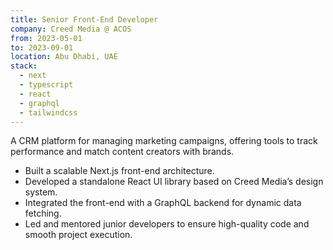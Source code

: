 ```yaml
---
title: Senior Front-End Developer
company: Creed Media @ ACOS
from: 2023-05-01
to: 2023-09-01
location: Abu Dhabi, UAE
stack:
  - next
  - typescript
  - react
  - graphql
  - tailwindcss
---
```


A CRM platform for managing marketing campaigns, offering tools to track performance and match content creators with brands.

- Built a scalable Next.js front-end architecture.
- Developed a standalone React UI library based on Creed Media’s design system.
- Integrated the front-end with a GraphQL backend for dynamic data fetching.
- Led and mentored junior developers to ensure high-quality code and smooth project execution.
